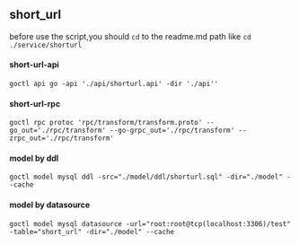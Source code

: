 ## short_url

before use the script,you should `cd` to the readme.md path like `cd ./service/shorturl`

#### short-url-api

```shell
goctl api go -api './api/shorturl.api' -dir './api''
```

#### short-url-rpc
```shell
goctl rpc protoc 'rpc/transform/transform.proto' --go_out='./rpc/transform' --go-grpc_out='./rpc/transform' --zrpc_out='./rpc/transform'
```

#### model by ddl
```shell
goctl model mysql ddl -src="./model/ddl/shorturl.sql" -dir="./model" --cache
```

#### model by datasource
```shell
goctl model mysql datasource -url="root:root@tcp(localhost:3306)/test" -table="short_url" -dir="./model" --cache
```
